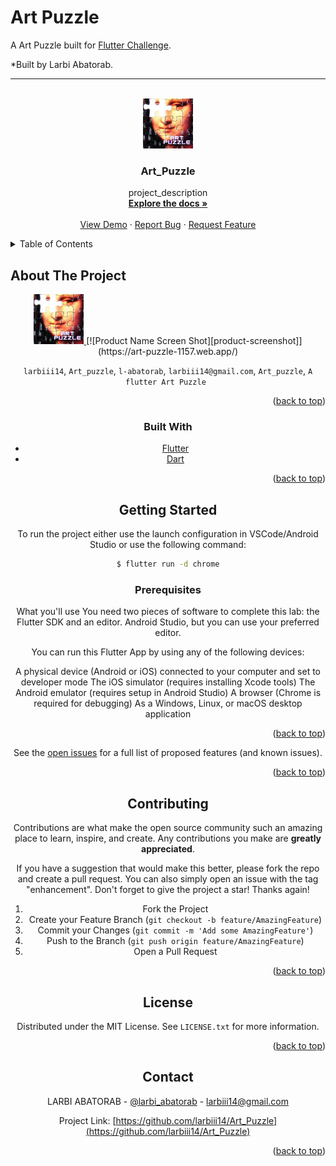 <div id="top"></div>

# Art Puzzle

A Art Puzzle built for [Flutter Challenge](https://flutterhack.devpost.com/).

*Built by Larbi Abatorab.


---


<!-- PROJECT LOGO -->
<br />
<div align="center">
  <a href="https://github.com/larbiii14/Art_Puzzle">
    <img src="assets/images/art_puzzle_logo.png" alt="Logo" width="80" height="80">
  </a>

<h3 align="center">Art_Puzzle</h3>

  <p align="center">
    project_description
    <br />
    <a href="https://github.com/larbiii14/Art_Puzzle"><strong>Explore the docs »</strong></a>
    <br />
    <br />
    <a href="https://github.com/larbiii14/Art_Puzzle">View Demo</a>
    ·
    <a href="https://github.com/larbiii14/Art_Puzzle/issues">Report Bug</a>
    ·
    <a href="https://github.com/larbiii14/Art_Puzzle/issues">Request Feature</a>
  </p>
</div>



<!-- TABLE OF CONTENTS -->
<details>
  <summary>Table of Contents</summary>
  <ol>
    <li>
      <a href="#about-the-project">About The Project</a>
      <ul>
        <li><a href="#built-with">Built With</a></li>
      </ul>
    </li>
    <li>
      <a href="#getting-started">Getting Started</a>
      <ul>
        <li><a href="#prerequisites">Prerequisites</a></li>
        <li><a href="#installation">Installation</a></li>
      </ul>
    </li>
    <li><a href="#usage">Usage</a></li>
    <li><a href="#roadmap">Roadmap</a></li>
    <li><a href="#contributing">Contributing</a></li>
    <li><a href="#license">License</a></li>
    <li><a href="#contact">Contact</a></li>
    <li><a href="#acknowledgments">Acknowledgments</a></li>
  </ol>
</details>



<!-- ABOUT THE PROJECT -->
## About The Project
<div align="center">
  <a href="https://github.com/larbiii14/Art_Puzzle">
    <img src="assets/images/art_puzzle_logo.png" alt="Logo" width="80" height="80">
  </a>
[![Product Name Screen Shot][product-screenshot]](https://art-puzzle-1157.web.app/)

 `larbiii14`, `Art_puzzle`, `l-abatorab`, `larbiii14@gmail.com`, `Art_puzzle`, `A flutter Art Puzzle `

<p align="right">(<a href="#top">back to top</a>)</p>



### Built With

* [Flutter](https://flutter.dev/)
* [Dart](https://dart.dev/)


<p align="right">(<a href="#top">back to top</a>)</p>



<!-- GETTING STARTED -->
## Getting Started

To run the project either use the launch configuration in VSCode/Android Studio or use the following command:

```sh
$ flutter run -d chrome
```

### Prerequisites

What you'll use
You need two pieces of software to complete this lab: the Flutter SDK and an editor.  Android Studio, but you can use your preferred editor.

You can run this Flutter App by using any of the following devices:

A physical device (Android or iOS) connected to your computer and set to developer mode
The iOS simulator (requires installing Xcode tools)
The Android emulator (requires setup in Android Studio)
A browser (Chrome is required for debugging)
As a Windows, Linux, or macOS desktop application


<p align="right">(<a href="#top">back to top</a>)</p>




See the [open issues](https://github.com/larbiii14/Art_Puzzle/issues) for a full list of proposed features (and known issues).

<p align="right">(<a href="#top">back to top</a>)</p>



<!-- CONTRIBUTING -->
## Contributing

Contributions are what make the open source community such an amazing place to learn, inspire, and create. Any contributions you make are **greatly appreciated**.

If you have a suggestion that would make this better, please fork the repo and create a pull request. You can also simply open an issue with the tag "enhancement".
Don't forget to give the project a star! Thanks again!

1. Fork the Project
2. Create your Feature Branch (`git checkout -b feature/AmazingFeature`)
3. Commit your Changes (`git commit -m 'Add some AmazingFeature'`)
4. Push to the Branch (`git push origin feature/AmazingFeature`)
5. Open a Pull Request

<p align="right">(<a href="#top">back to top</a>)</p>



<!-- LICENSE -->
## License

Distributed under the MIT License. See `LICENSE.txt` for more information.

<p align="right">(<a href="#top">back to top</a>)</p>



<!-- CONTACT -->
## Contact

LARBI ABATORAB - [@larbi_abatorab](https://twitter.com/larbi_abatorab) - larbiii14@gmail.com

Project Link: [https://github.com/larbiii14/Art_Puzzle](https://github.com/larbiii14/Art_Puzzle)

<p align="right">(<a href="#top">back to top</a>)</p>



<!-- MARKDOWN LINKS & IMAGES -->

[contributors-shield]: https://img.shields.io/github/contributors/larbiii14/Art_Puzzle.svg?style=for-the-badge
[contributors-url]: https://github.com/larbiii14/Art_Puzzle/graphs/contributors
[forks-shield]: https://img.shields.io/github/forks/larbiii14/Art_Puzzle.svg?style=for-the-badge
[forks-url]: https://github.com/larbiii14/Art_Puzzle/network/members
[stars-shield]: https://img.shields.io/github/stars/larbiii14/Art_Puzzle.svg?style=for-the-badge
[stars-url]: https://github.com/larbiii14/Art_Puzzle/stargazers
[issues-shield]: https://img.shields.io/github/issues/larbiii14/Art_Puzzle.svg?style=for-the-badge
[issues-url]: https://github.com/larbiii14/Art_Puzzle/issues
[license-shield]: https://img.shields.io/github/license/larbiii14/Art_puzzle.svg?style=for-the-badge
[license-url]: https://github.com/larbiii14/Art_Puzzle/blob/master/LICENSE.txt
[linkedin-shield]: https://img.shields.io/badge/-LinkedIn-black.svg?style=for-the-badge&logo=linkedin&colorB=555
[linkedin-url]: https://linkedin.com/in/l-abatorab
[product-screenshot]: images/screenshot.png
